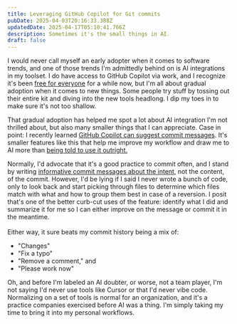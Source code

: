 ```yaml
---
title: Leveraging GitHub Copilot for Git commits
pubDate: 2025-04-03T20:16:33.388Z
updatedDate: 2025-04-17T05:10:41.766Z
description: Sometimes it's the small things in AI.
draft: false
---
```


I would never call myself an early adopter when it comes to software trends, and one of those trends I'm admittedly behind on is AI integrations in my toolset. I do have access to GitHub Copilot via work, and I recognize it's been [free for everyone](https://code.visualstudio.com/blogs/2024/12/18/free-github-copilot) for a while now, but I'm all about gradual adoption when it comes to new things. Some people try stuff by tossing out their entire kit and diving into the new tools headlong. I dip my toes in to make sure it's not too shallow.

That gradual adoption has helped me spot a lot about AI integration I'm not thrilled about, but also many smaller things that I can appreciate. Case in point: I recently learned [GitHub Copilot can suggest commit messages](https://code.visualstudio.com/docs/sourcecontrol/overview#_generate-a-commit-message-with-ai). It's smaller features like this that help me improve my workflow and draw me to AI more than [being told to use it outright.](https://x.com/tobi/status/1909231499448401946)

Normally, I'd advocate that it's a good practice to commit often, and I stand by writing [informative commit messages about the intent](https://www.conventionalcommits.org/en/v1.0.0/#summary:~:text=The%20commit%20contains%20the%20following%20structural%20elements%2C%20to%20communicate%20intent%20to%20the%20consumers%20of%20your%20library%3A), not the content, of the commit. However, I'd be lying if I said I never wrote a bunch of code, only to look back and start picking through files to determine which files match with what and how to group them best in case of a reversion. I posit that's one of the better curb-cut uses of the feature: identify what I did and summarize it for me so I can either improve on the message or commit it in the meantime. \
\
Either way, it sure beats my commit history being a mix of:

* "Changes"
* "Fix a typo"
* "Remove a comment," and
* "Please work now"

Oh, and before I'm labeled an AI doubter, or worse, not a team player, I'm not saying I'd never use tools like Cursor or that I'd never vibe code. Normalizing on a set of tools is normal for an organization, and it's a practice companies exercised before AI was a thing. I'm simply taking my time to bring it into my personal workflows.
